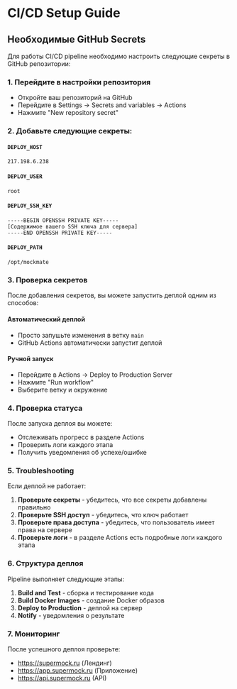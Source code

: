 # CI/CD Setup Guide

## Необходимые GitHub Secrets

Для работы CI/CD pipeline необходимо настроить следующие секреты в GitHub репозитории:

### 1. Перейдите в настройки репозитория
- Откройте ваш репозиторий на GitHub
- Перейдите в Settings → Secrets and variables → Actions
- Нажмите "New repository secret"

### 2. Добавьте следующие секреты:

#### `DEPLOY_HOST`
```
217.198.6.238
```

#### `DEPLOY_USER`
```
root
```

#### `DEPLOY_SSH_KEY`
```
-----BEGIN OPENSSH PRIVATE KEY-----
[Содержимое вашего SSH ключа для сервера]
-----END OPENSSH PRIVATE KEY-----
```

#### `DEPLOY_PATH`
```
/opt/mockmate
```

### 3. Проверка секретов

После добавления секретов, вы можете запустить деплой одним из способов:

#### Автоматический деплой
- Просто запушьте изменения в ветку `main`
- GitHub Actions автоматически запустит деплой

#### Ручной запуск
- Перейдите в Actions → Deploy to Production Server
- Нажмите "Run workflow"
- Выберите ветку и окружение

### 4. Проверка статуса

После запуска деплоя вы можете:
- Отслеживать прогресс в разделе Actions
- Проверить логи каждого этапа
- Получить уведомления об успехе/ошибке

### 5. Troubleshooting

Если деплой не работает:

1. **Проверьте секреты** - убедитесь, что все секреты добавлены правильно
2. **Проверьте SSH доступ** - убедитесь, что ключ работает
3. **Проверьте права доступа** - убедитесь, что пользователь имеет права на сервере
4. **Проверьте логи** - в разделе Actions есть подробные логи каждого этапа

### 6. Структура деплоя

Pipeline выполняет следующие этапы:
1. **Build and Test** - сборка и тестирование кода
2. **Build Docker Images** - создание Docker образов
3. **Deploy to Production** - деплой на сервер
4. **Notify** - уведомления о результате

### 7. Мониторинг

После успешного деплоя проверьте:
- https://supermock.ru (Лендинг)
- https://app.supermock.ru (Приложение)
- https://api.supermock.ru (API)
